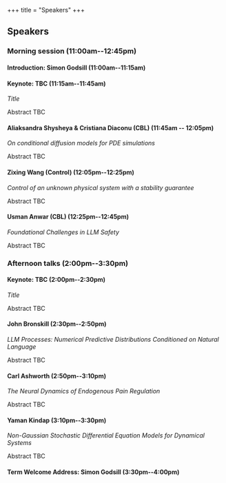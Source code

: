 +++
title = "Speakers"
+++

## Speakers

### Morning session (11:00am--12:45pm)

#### Introduction: Simon Godsill (11:00am--11:15am)

#### Keynote: TBC (11:15am--11:45am)

*Title*

Abstract TBC

#### Aliaksandra Shysheya & Cristiana Diaconu (CBL) (11:45am -- 12:05pm)

*On conditional diffusion models for PDE simulations*

Abstract TBC

#### Zixing Wang (Control)  (12:05pm--12:25pm)

*Control of an unknown physical system with a stability guarantee*

Abstract TBC

#### Usman Anwar (CBL) (12:25pm--12:45pm)

*Foundational Challenges in LLM Safety*

Abstract TBC

### Afternoon talks (2:00pm--3:30pm)

#### Keynote: TBC (2:00pm--2:30pm)

*Title*

Abstract TBC

#### John Bronskill (2:30pm--2:50pm)

*LLM Processes: Numerical Predictive Distributions Conditioned on Natural Language*

Abstract TBC

#### Carl Ashworth (2:50pm--3:10pm)

*The Neural Dynamics of Endogenous Pain Regulation*

Abstract TBC

#### Yaman Kindap (3:10pm--3:30pm)

*Non-Gaussian Stochastic Differential Equation Models for Dynamical Systems*

Abstract TBC

#### Term Welcome Address: Simon Godsill (3:30pm--4:00pm)

